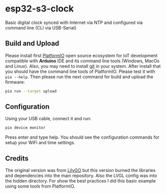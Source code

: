 # esp32-s3-clock

Basic digital clock synced with Internet via NTP and configured via command line (CLI via USB-Serial)

## Build and Upload

Please install first [PlatformIO](http://platformio.org/) open source ecosystem for IoT development compatible with **Arduino** IDE and its command line tools (Windows, MacOs and Linux). Also, you may need to install [git](http://git-scm.com/) in your system. After install that you should have the command line tools of PlatformIO. Please test it with `pio --help`. Then please run the next command for build and upload the firmware:

```bash
pio run --target upload
```

## Configuration

Using your USB cable, connect it and run:

```bash
pio device monitor
```

Press enter and type help. You should see the configuration commands for setup your WiFi and time settings.

## Credits

The original version was from [LilyGO](https://github.com/Xinyuan-LilyGO/T-Display-S3) but this version burned the libraries and dependencies into the main repository. Also the LVGL config was into the hidden directory. For show the best practices I did this basic example using some tools from PlatformIO.

